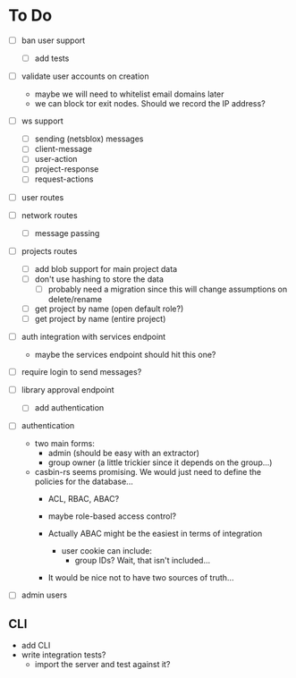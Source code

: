 # To Do
- [ ] ban user support
    - [ ] add tests
- [ ] validate user accounts on creation
    - maybe we will need to whitelist email domains later
    - we can block tor exit nodes. Should we record the IP address?
- [ ] ws support
    - [ ] sending (netsblox) messages
    - [ ] client-message
    - [ ] user-action
    - [ ] project-response
    - [ ] request-actions

- [ ] user routes
- [ ] network routes
    - [ ] message passing

- [ ] projects routes
    - [ ] add blob support for main project data
    - [ ] don't use hashing to store the data
        - [ ] probably need a migration since this will change assumptions on delete/rename
    - [ ] get project by name (open default role?)
    - [ ] get project by name (entire project)

- [ ] auth integration with services endpoint
    - maybe the services endpoint should hit this one?

- [ ] require login to send messages?

- [ ] library approval endpoint
    - [ ] add authentication

- [ ] authentication
    - two main forms:
        - admin (should be easy with an extractor)
        - group owner (a little trickier since it depends on the group...)
    - casbin-rs seems promising. We would just need to define the policies for the database...
        - ACL, RBAC, ABAC?
        - maybe role-based access control?
        - Actually ABAC might be the easiest in terms of integration
            - user cookie can include:
                - group IDs? Wait, that isn't included...

        - It would be nice not to have two sources of truth...

- [ ] admin users

## CLI
- add CLI
- write integration tests?
    - import the server and test against it?
